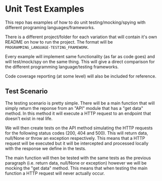 # Unit Test Examples

This repo has examples of how to do unit testing/mocking/spying with different
programing languages/frameworks.

There is a different project/folder for each variation that will contain it's
own README on how to run the project. The format will be
`PROGRAMMING_LANGUAGE-TESTING_FRAMEWORK`.

Every example will implement same functionality (as far as code goes) and
will test/mock/spy on the same thing. This will give a direct comparison
for the different programming language/testing frameworks.

Code coverage reporting (at some level) will also be included for reference.

## Test Scenario

The testing scenario is pretty simple. There will be a main function that will
simply return the reponse from an "API" module that has a "get data" method.
In this method it will execute a HTTP request to an endpoint that doesn't exist
in real life.

We will then create tests on the API method simulating the HTTP requests
for the following status codes (200, 404 and 500). This will return data,
null/None or throw an exception respectively. This means that a HTTP request
will be executed but it will be intercepted and processed locally with the
response we define in the tests.

The main function will then be tested with the same tests as the previous
paragraph (i.e. return data, null/None or exception) however we will be
mocking the "get data" method. This means that when testing the main function
a HTTP request will never actually occur.
